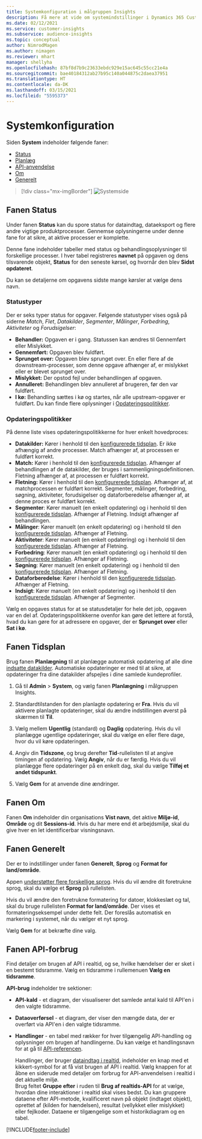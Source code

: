 ```yaml
---
title: Systemkonfiguration i målgruppen Insights
description: Få mere at vide om systemindstillinger i Dynamics 365 Customer Insights-funktionen i målgruppen Insights.
ms.date: 02/12/2021
ms.service: customer-insights
ms.subservice: audience-insights
ms.topic: conceptual
author: NimrodMagen
ms.author: nimagen
ms.reviewer: mhart
manager: shellyha
ms.openlocfilehash: 87bf8d7b9c23633ebdc929e15ac645c55cc21e4a
ms.sourcegitcommit: bae40184312ab27b95c140a044875c2daea37951
ms.translationtype: HT
ms.contentlocale: da-DK
ms.lasthandoff: 03/15/2021
ms.locfileid: "5595373"
---
```

# <a name="system-configuration"></a>Systemkonfiguration

Siden **System** indeholder følgende faner:
- [Status](#status-tab)
- [Planlæg](#schedule-tab)
- [API-anvendelse](#api-usage-tab)
- [Om](#about-tab)
- [Generelt](#general-tab)

> [!div class="mx-imgBorder"]
> ![Systemside](media/system-tabs.png "Systemside")

## <a name="status-tab"></a>Fanen Status

Under fanen **Status** kan du spore status for dataindtag, dataeksport og flere andre vigtige produktprocesser. Gennemse oplysningerne under denne fane for at sikre, at aktive processer er komplette.

Denne fane indeholder tabeller med status og behandlingsoplysninger til forskellige processer. I hver tabel registreres **navnet** på opgaven og dens tilsvarende objekt, **Status** for den seneste kørsel, og hvornår den blev **Sidst opdateret**.

Du kan se detaljerne om opgavens sidste mange kørsler at vælge dens navn.

### <a name="status-types"></a>Statustyper

Der er seks typer status for opgaver. Følgende statustyper vises også på siderne *Match*, *Flet*, *Datakilder*, *Segmenter*, *Målinger*, *Forbedring*, *Aktiviteter* og *Forudsigelser*:

- **Behandler:** Opgaven er i gang. Statussen kan ændres til Gennemført eller Mislykket.
- **Gennemført:** Opgaven blev fuldført.
- **Sprunget over:** Opgaven blev sprunget over. En eller flere af de downstream-processer, som denne opgave afhænger af, er mislykket eller er blevet sprunget over.
- **Mislykket:** Der opstod fejl under behandlingen af opgaven.
- **Annulleret:** Behandlingen blev annulleret af brugeren, før den var fuldført.
- **I kø:** Behandling sættes i kø og startes, når alle upstream-opgaver er fuldført. Du kan finde flere oplysninger i [Opdateringspolitikker](#refresh-policies).

### <a name="refresh-policies"></a>Opdateringspolitikker

På denne liste vises opdateringspolitikkerne for hver enkelt hovedproces:

- **Datakilder:** Kører i henhold til den [konfigurerede tidsplan](#schedule-tab). Er ikke afhængig af andre processer. Match afhænger af, at processen er fuldført korrekt.
- **Match:** Kører i henhold til den [konfigurerede tidsplan](#schedule-tab). Afhænger af behandlingen af de datakilder, der bruges i sammenligningsdefinitionen. Fletning afhænger af, at processen er fuldført korrekt.
- **Fletning:** Kører i henhold til den [konfigurerede tidsplan](#schedule-tab). Afhænger af, at matchprocessen er fuldført korrekt. Segmenter, målinger, forbedring, søgning, aktiviteter, forudsigelser og dataforberedelse afhænger af, at denne proces er fuldført korrekt.
- **Segmenter**: Kører manuelt (en enkelt opdatering) og i henhold til den [konfigurerede tidsplan](#schedule-tab). Afhænger af Fletning. Indsigt afhænger af behandlingen.
- **Målinger**: Kører manuelt (en enkelt opdatering) og i henhold til den [konfigurerede tidsplan](#schedule-tab). Afhænger af Fletning.
- **Aktiviteter**: Kører manuelt (en enkelt opdatering) og i henhold til den [konfigurerede tidsplan](#schedule-tab). Afhænger af Fletning.
- **Forbedring**: Kører manuelt (en enkelt opdatering) og i henhold til den [konfigurerede tidsplan](#schedule-tab). Afhænger af Fletning.
- **Søgning**: Kører manuelt (en enkelt opdatering) og i henhold til den [konfigurerede tidsplan](#schedule-tab). Afhænger af Fletning.
- **Dataforberedelse**: Kører i henhold til den [konfigurerede tidsplan](#schedule-tab). Afhænger af Fletning.
- **Indsigt**: Kører manuelt (en enkelt opdatering) og i henhold til den [konfigurerede tidsplan](#schedule-tab). Afhænger af Segmenter.

Vælg en opgaves status for at se statusdetaljer for hele det job, opgaven var en del af. Opdateringspolitikkerne ovenfor kan gøre det lettere at forstå, hvad du kan gøre for at adressere en opgaver, der er **Sprunget over** eller **Sat i kø**.

## <a name="schedule-tab"></a>Fanen Tidsplan

Brug fanen **Planlægning** til at planlægge automatisk opdatering af alle dine [indsatte datakilder](data-sources.md). Automatiske opdateringer er med til at sikre, at opdateringer fra dine datakilder afspejles i dine samlede kundeprofiler.

1. Gå til **Admin** > **System**, og vælg fanen **Planlægning** i målgruppen Insights.

2. Standardtilstanden for den planlagte opdatering er **Fra**. Hvis du vil aktivere planlagte opdateringer, skal du ændre indstillingen øverst på skærmen til **Til**.

3. Vælg mellem **Ugentlig** (standard) og **Daglig** opdatering. Hvis du vil planlægge ugentlige opdateringer, skal du vælge en eller flere dage, hvor du vil køre opdateringen.

4. Angiv din **Tidszone**, og brug derefter **Tid**-rullelisten til at angive timingen af opdatering. Vælg **Angiv**, når du er færdig. Hvis du vil planlægge flere opdateringer på en enkelt dag, skal du vælge **Tilføj et andet tidspunkt**.

5. Vælg **Gem** for at anvende dine ændringer.

## <a name="about-tab"></a>Fanen Om

Fanen **Om** indeholder din organisations **Vist navn**, det aktive **Miljø-id**, **Område** og dit **Sessions-id**. Hvis du har mere end ét arbejdsmiljø, skal du give hver en let identificerbar visningsnavn.

## <a name="general-tab"></a>Fanen Generelt

Der er to indstillinger under fanen **Generelt**, **Sprog** og **Format for land/område**.

Appen [understøtter flere forskellige sprog](supported-languages.md). Hvis du vil ændre dit foretrukne sprog, skal du vælge et **Sprog** på rullelisten.

Hvis du vil ændre den foretrukne formatering for datoer, klokkeslæt og tal, skal du bruge rullelisten **Format for land/område**. Der vises et formateringseksempel under dette felt. Der foreslås automatisk en markering i systemet, når du vælger et nyt sprog.

Vælg **Gem** for at bekræfte dine valg.

## <a name="api-usage-tab"></a>Fanen API-forbrug

Find detaljer om brugen af API i realtid, og se, hvilke hændelser der er sket i en bestemt tidsramme. Vælg en tidsramme i rullemenuen **Vælg en tidsramme**. 

**API-brug** indeholder tre sektioner: 
- **API-kald** - et diagram, der visualiserer det samlede antal kald til API'en i den valgte tidsramme.

- **Dataoverførsel** - et diagram, der viser den mængde data, der er overført via API'en i den valgte tidsramme.

-  **Handlinger** - en tabel med rækker for hver tilgængelig API-handling og oplysninger om brugen af handlingerne. Du kan vælge et handlingsnavn for at gå til [API-referencen](https://developer.ci.ai.dynamics.com/api-details#api=CustomerInsights&operation=Get-all-instances).

   Handlinger, der bruger [dataindtag i realtid](real-time-data-ingestion.md), indeholder en knap med et kikkert-symbol for at få vist brugen af API i realtid. Vælg knappen for at åbne en siderude med detaljer om forbrug for API-anvendelsen i realtid i det aktuelle miljø.   
   Brug feltet **Gruppe efter** i ruden til **Brug af realtids-API** for at vælge, hvordan dine interaktioner i realtid skal vises bedst. Du kan gruppere dataene efter API-metode, kvalificeret navn på objekt (indtaget objekt), oprettet af (kilden for hændelsen), resultat (vellykket eller mislykket) eller fejlkoder. Dataene er tilgængelige som et historikdiagram og en tabel.


[!INCLUDE[footer-include](../includes/footer-banner.md)]